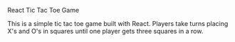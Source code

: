 React Tic Tac Toe Game

This is a simple tic tac toe game built with React. Players take turns placing X's and O's in squares until one player gets three squares in a row.
